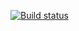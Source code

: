 [![Build status](https://ci.appveyor.com/api/projects/status/b7ehkedtjxk4idoq/branch/main?svg=true)](https://ci.appveyor.com/project/anna2908/aqa-2-4-1/branch/main)